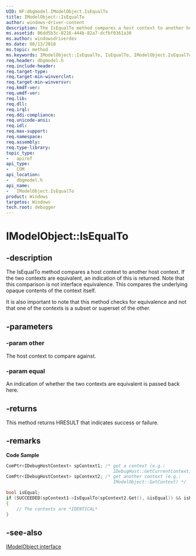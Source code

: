 ```yaml
---
UID: NF:dbgmodel.IModelObject.IsEqualTo
title: IModelObject::IsEqualTo
author: windows-driver-content
description: The IsEqualTo method compares a host context to another host context. If the two contexts are equivalent, an indication of this is returned. Note that this comparison is not interface equivalence.
ms.assetid: 06dd5b3c-8216-444b-82a7-dcfbf0361a30
ms.author: windowsdriverdev
ms.date: 08/13/2018 
ms.topic: method
ms.keywords: IModelObject::IsEqualTo, IsEqualTo, IModelObject.IsEqualTo, IModelObject::IsEqualTo, IModelObject.IsEqualTo
req.header: dbgmodel.h
req.include-header:
req.target-type:
req.target-min-winverclnt:
req.target-min-winversvr:
req.kmdf-ver:
req.umdf-ver:
req.lib:
req.dll:
req.irql: 
req.ddi-compliance:
req.unicode-ansi:
req.idl:
req.max-support:
req.namespace:
req.assembly:
req.type-library: 
topic_type: 
-	apiref
api_type: 
-	COM
api_location: 
-	dbgmodel.h
api_name: 
-	IModelObject.IsEqualTo
product: Windows
targetos: Windows
tech.root: debugger
---
```


# IModelObject::IsEqualTo


## -description

The IsEqualTo method compares a host context to another host context. If the two contexts are equivalent, an indication of this is returned. Note that this comparison is not interface equivalence. This compares the underlying opaque contents of the context itself. 

It is also important to note that this method checks for equivalence and not that one of the contexts is a subset or superset of the other. 

## -parameters

### -param other
The host context to compare against.

### -param equal
An indication of whether the two contexts are equivalent is passed back here.


## -returns
This method returns HRESULT that indicates success or failure.

## -remarks

**Code Sample**

```cpp
ComPtr<IDebugHostContext> spContext1; /* get a context (e.g.:
                                         IDebugHost::GetCurrentContext) */
ComPtr<IDebugHostContext> spContext2; /* get another context (e.g.:
                                         IModelObject::GetContext) */

bool isEqual;
if (SUCCEEDED(spContext1->IsEqualTo(spContext2.Get(), &isEqual)) && isEqual)
{
    // The contexts are *IDENTICAL*
}
```


## -see-also

[IModelObject interface](nn-dbgmodel-imodelobject.md)
